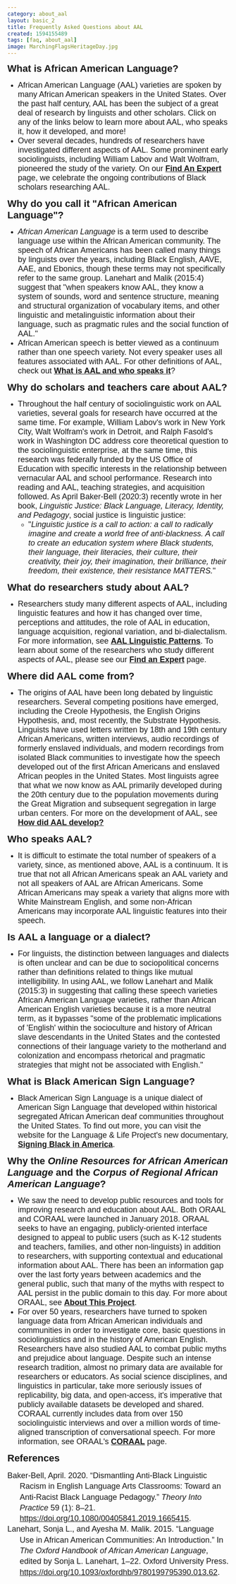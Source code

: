 ```yaml
---
category: about_aal
layout: basic_2
title: Frequently Asked Questions about AAL
created: 1594155489
tags: [faq, about_aal]
image: MarchingFlagsHeritageDay.jpg
---
```

<p><span style="font-size:22px;"><span style="font-family:Trebuchet MS,Helvetica,sans-serif;"><strong>What is African American Language?</strong></span></span></p><ul><li><span style="font-size:18px;"><span style="font-family:Arial,Helvetica,sans-serif;">African American Language (AAL) varieties are spoken by many African American speakers in the United States.&nbsp;Over the past half century, AAL has been the subject of a great deal of research by linguists and other scholars. Click on any of the links below to learn more about AAL, who speaks it, how it developed, and more!</span></span></li><li><span style="font-size:18px;"><span style="font-family:Arial,Helvetica,sans-serif;">Over several decades, hundreds of researchers have investigated different aspects of AAL. Some prominent early sociolinguists, including William Labov and Walt Wolfram, pioneered the study of the variety. On our <strong><a href="/AAL/Linguists">Find An Expert</a></strong> page, we celebrate the ongoing contributions of Black scholars researching AAL.</span></span></li></ul><p><span style="font-size:22px;"><span style="font-family:Trebuchet MS,Helvetica,sans-serif;"><strong>Why do you call it "African American Language"?</strong></span></span></p><ul><li><span style="font-size:18px;"><span style="font-family:Arial,Helvetica,sans-serif;"><em>African American Language</em> is a term used to describe language use within the African American community. The speech of African Americans has been called many things by linguists over the years, including Black English, AAVE, AAE, and Ebonics, though these terms may not specifically refer to the same group. Lanehart and Malik (2015:4) suggest that "when speakers know AAL, they know a system of sounds, word and sentence structure, meaning and structural organization of vocabulary items, and other linguistic and metalinguistic information about their language, such as pragmatic rules and the social function of AAL." </span></span></li><li><span style="font-size:18px;"><span style="font-family:Arial,Helvetica,sans-serif;">African American speech is better viewed as a continuum rather than one speech variety. Not every speaker uses all features associated with AAL. For other definitions of AAL, check out <strong><a href="/AAL/What-is-AAL">What is AAL and who speaks it</a></strong>?</span></span></li></ul><p><span style="font-size:22px;"><span style="font-family:Trebuchet MS,Helvetica,sans-serif;"><strong>Why do scholars and teachers care about AAL?</strong></span></span></p><ul><li><span style="font-size:18px;"><span style="font-family:Arial,Helvetica,sans-serif;">Throughout the half century of sociolinguistic work on AAL varieties, several goals for research have occurred at the same time. For example, William Labov's work in New York City, Walt Wolfram's work in Detroit, and Ralph Fasold's work in Washington DC address core theoretical question to the sociolinguistic enterprise, at the same time, this research was federally funded by the US Office of Education with specific interests in the relationship between vernacular AAL and school performance. Research into reading and AAL, teaching strategies, and acquisition followed. As April Baker-Bell (2020:3) recently wrote in her book, <em>Linguistic Justice: Black Language, Literacy, Identity, and Pedagogy</em>, social justice is linguistic justice: </span></span><ul><li><span style="font-size:18px;"><span style="font-family:Arial,Helvetica,sans-serif;">"<em>Linguistic justice is a call to action: a call to radically imagine and create a world free of anti-blackness. A call to create an education system where Black students, their language, their literacies, their culture, their creativity, their joy, their imagination, their brilliance, their freedom, their existence, their resistance MATTERS.</em>"</span></span></li></ul></li></ul><p><span style="font-size:22px;"><span style="font-family:Trebuchet MS,Helvetica,sans-serif;"><strong>What do researchers study about AAL?</strong></span></span></p><ul><li><span style="font-size:18px;"><span style="font-family:Arial,Helvetica,sans-serif;">Researchers study many different aspects of AAL, including linguistic features and how it has changed over time, perceptions and attitudes, the role of AAL in education, language acquisition, regional variation, and bi-dialectalism. For more information, see <strong><a href="/AAL/Linguistic-Patterns">AAL Linguistic Patterns</a></strong>. To learn about some of the researchers who study different aspects of AAL, please see our <strong><a href="/AAL/Linguists">Find an Expert</a></strong> page.</span></span></li></ul><p><span style="font-size:22px;"><span style="font-family:Trebuchet MS,Helvetica,sans-serif;"><strong>Where did AAL come from?</strong></span></span></p><ul><li><span style="font-size:18px;"><span style="font-family:Arial,Helvetica,sans-serif;">The origins of AAL have been long debated by linguistic researchers. Several competing positions have emerged, including the Creole Hypothesis, the English Origins Hypothesis, and, most recently, the Substrate Hypothesis. Linguists have used letters written by 18th and 19th century African Americans, written interviews, audio recordings of formerly enslaved individuals, and modern recordings from isolated Black communities to investigate how the speech developed out of the first African Americans and enslaved African peoples in the United States. Most linguists agree that what we now know as AAL primarily developed during the 20th century due to the population movements during the Great Migration and subsequent segregation in large urban centers. For more on the development of AAL, see <strong><a href="/AAL/Development">How did AAL develop?</a></strong></span></span></li></ul><p><span style="font-size:22px;"><span style="font-family:Trebuchet MS,Helvetica,sans-serif;"><strong>Who speaks AAL?</strong> </span></span></p><ul><li><span style="font-size:18px;"><span style="font-family:Arial,Helvetica,sans-serif;">It is difficult to estimate the total number of speakers of a variety, since, as mentioned above, AAL is a continuum. It is true that not all African Americans speak an AAL variety and not all speakers of AAL are African Americans. Some African Americans may speak a variety that aligns more with White Mainstream English, and some non-African Americans may incorporate AAL linguistic features into their speech.</span></span></li></ul><p><span style="font-size:22px;"><span style="font-family:Trebuchet MS,Helvetica,sans-serif;"><strong>Is AAL a language or a dialect?</strong></span></span></p><ul><li><span style="font-size:18px;"><span style="font-family:Arial,Helvetica,sans-serif;">For linguists, the distinction between languages and dialects is often unclear and can be due to sociopolitical concerns rather than definitions related to things like mutual intelligibility. In using AAL, we follow Lanehart and Malik (2015:3) in suggesting that calling these speech varieties African American Language varieties, rather than African American English varieties because it is a more neutral term, as it bypasses "some of the problematic implications of 'English' within the socioculture and history of African slave descendants in the United States and the contested connections of their language variety to the motherland and colonization and encompass rhetorical and pragmatic strategies that might not be associated with English." </span></span></li></ul><p><span style="font-size:22px;"><span style="font-family:Trebuchet MS,Helvetica,sans-serif;"><strong>What is Black American Sign Language?</strong></span></span></p><ul><li><span style="font-size:18px;"><span style="font-family:Arial,Helvetica,sans-serif;">Black American Sign Language is a unique dialect of American Sign Language that developed within historical segregated African American deaf communities throughout the United States. To find out more, you can visit the website for the Language &amp; Life Project's new documentary, <strong><a href="https://www.talkingblackinamerica.org/signing-black-in-america/" target="_blank">Signing Black in America</a></strong>.</span></span></li></ul><p><span style="font-size:22px;"><span style="font-family:Trebuchet MS,Helvetica,sans-serif;"><strong>Why the <em>Online Resources for African American Language</em> and the <em>Corpus of Regional African American Language</em>?</strong></span></span></p><ul><li><span style="font-size:18px;"><span style="font-family:Arial,Helvetica,sans-serif;">We saw the need to develop public resources and tools for improving research and education about AAL. Both ORAAL and CORAAL were launched in January 2018. ORAAL seeks to have an engaging, publicly-oriented interface designed to appeal to public users (such as K-12 students and teachers, families, and other non-linguists) in addition to researchers, with supporting contextual and educational information about AAL. There has been an information gap over the last forty years between academics and the general public, such that many of the myths with respect to AAL persist in the public domain to this day. For more about ORAAL, see <strong><a href="/About">About This Project</a></strong>.</span></span></li><li><span style="font-family:Arial,Helvetica,sans-serif;"><span style="font-size:18px;">For over 50 years, researchers have turned to spoken language data from African American individuals and communities in order to investigate core, basic questions in sociolinguistics and in the history of American English. Researchers have also studied AAL to combat public myths and prejudice about language. Despite such an intense research tradition, almost no primary data are available for researchers or educators. As social science disciplines, and linguistics in particular, take more seriously issues of replicability, big data, and open-access, it's imperative that publicly available datasets be developed and shared. CORAAL currently includes data from over 150 sociolinguistic interviews and over a million words of time-aligned transcription of conversational speech. For more information, see ORAAL's <strong><a href="/CORAAL">CORAAL</a></strong> page.</span></span></li></ul><p><span style="font-size:22px;"><span style="font-family:Trebuchet MS,Helvetica,sans-serif;"><strong>References</strong></span></span></p><div class="csl-bib-body" style="line-height: 1.35; margin-left: 2em; text-indent:-2em;"><div class="csl-entry"><span style="font-size:18px;"><span style="font-family:Arial,Helvetica,sans-serif;">Baker-Bell, April. 2020. “Dismantling Anti-Black Linguistic Racism in English Language Arts Classrooms: Toward an Anti-Racist Black Language Pedagogy.” <i>Theory Into Practice</i> 59 (1): 8–21. <a href="https://doi.org/10.1080/00405841.2019.1665415" target="_blank">https://doi.org/10.1080/00405841.2019.1665415</a>.</span></span></div><div class="csl-entry"><span style="font-size:18px;"><span style="font-family:Arial,Helvetica,sans-serif;">Lanehart, Sonja L., and Ayesha M. Malik. 2015. “Language Use in African American Communities: An Introduction.” In <i>The Oxford Handbook of African American Language</i>, edited by Sonja L. Lanehart, 1–22. Oxford University Press. <a href="https://doi.org/10.1093/oxfordhb/9780199795390.013.62" target="_blank">https://doi.org/10.1093/oxfordhb/9780199795390.013.62</a>.</span></span></div></div>
